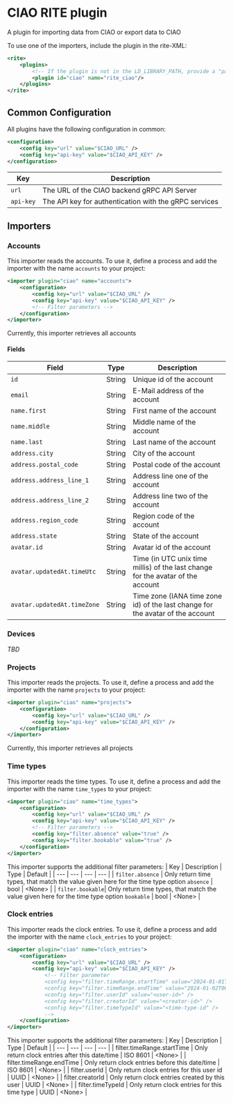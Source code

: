 # CIAO RITE plugin
A plugin for importing data from CIAO or export data to CIAO 

To use one of the importers, include the plugin in the rite-XML:
```xml
<rite>
    <plugins>
        <!-- If the plugin is not in the LD_LIBRARY_PATH, provide a "path" attribute -->
        <plugin id="ciao" name="rite_ciao"/>
    </plugins>
</rite>
```
## Common Configuration
All plugins have the following configuration in common:
```xml
<configuration>
    <config key="url" value="$CIAO_URL" />
    <config key="api-key" value="$CIAO_API_KEY" />
</configuration>
```
| Key | Description |
| --- | --- |
| `url` | The URL of the CIAO backend gRPC API Server |
| `api-key`| The API key for authentication with the gRPC services |


## Importers
### Accounts
This importer reads the accounts. 
To use it, define a process and add the importer with the name `accounts` to your project:
```xml
<importer plugin="ciao" name="accounts">
    <configuration>
        <config key="url" value="$CIAO_URL" />
        <config key="api-key" value="$CIAO_API_KEY" />
        <!-- Filter parameters -->
    </configuration>
</importer>
```
Currently, this importer retrieves all accounts
#### Fields
| Field | Type | Description |
| --- | --- | --- |
| `id` | String | Unique id of the account |
| `email` | String | E-Mail address of the account |
| `name.first` | String | First name of the account |
| `name.middle` | String | Middle name  of the account |
| `name.last` | String | Last name of the account |
| `address.city` | String | City of the account |
| `address.postal_code` | String | Postal code of the account |
| `address.address_line_1` | String | Address line one of the account |
| `address.address_line_2` | String | Address line two of the account |
| `address.region_code` | String | Region code of the account |
| `address.state` | String | State of the account |
| `avatar.id` | String | Avatar id of the account |
| `avatar.updatedAt.timeUtc` | String | Time (in UTC unix time millis) of the last change for the avatar of the account |
| `avatar.updatedAt.timeZone` | String | Time zone (IANA time zone id) of the last change for the avatar of the account |



### Devices
*TBD*

### Projects
This importer reads the projects. 
To use it, define a process and add the importer with the name `projects` to your project:
```xml
<importer plugin="ciao" name="projects">
    <configuration>
        <config key="url" value="$CIAO_URL" />
        <config key="api-key" value="$CIAO_API_KEY" />
    </configuration>
</importer>
```

Currently, this importer retrieves all projects

### Time types
This importer reads the time types. 
To use it, define a process and add the importer with the name `time_types` to your project:
```xml
<importer plugin="ciao" name="time_types">
    <configuration>
        <config key="url" value="$CIAO_URL" />
        <config key="api-key" value="$CIAO_API_KEY" />
        <!-- Filter parameters -->
        <config key="filter.absence" value="true" />
        <config key="filter.bookable" value="true" />
    </configuration>
</importer>
```
This importer supports the additional filter parameters:
| Key | Description | Type | Default |
| --- | --- | --- | --- |
| `filter.absence` | Only return time types, that match the value given here for the time type option `absence` | bool | \<None> |
| `filter.bookable`| Only return time types, that match the value given here for the time type option `bookable` | bool | \<None> |

### Clock entries
This importer reads the clock entries.
To use it, define a process and add the importer with the name `clock_entries` to your project:
```xml
<importer plugin="ciao" name="clock_entries">
    <configuration>
        <config key="url" value="$CIAO_URL" />
        <config key="api-key" value="$CIAO_API_KEY" />
            <!-- Filter parameter 
            <config key="filter.timeRange.startTime" value="2024-01-01T00:00:00Z" />
            <config key="filter.timeRange.endTime" value="2024-01-02T00:00:00Z" />
            <config key="filter.userId" value="<user-id>" />
            <config key="filter.creatorId" value="<creator-id>" />
            <config key="filter.timeTypeId" value="<time-type-id" />
            -->
    </configuration>
</importer>
```
This importer supports the additional filter parameters:
| Key | Description | Type | Default |
| --- | --- | --- | --- |
| filter.timeRange.startTime | Only return clock entries after this date/time | ISO 8601 | \<None> |
| filter.timeRange.endTime | Only return clock entries before this date/time | ISO 8601 | \<None> |
| filter.userId | Only return clock entries for this user id | UUID | \<None> |
| filter.creatorId | Only return clock entries created by this user | UUID | \<None> |
| filter.timeTypeId | Only return clock entries for this time type | UUID | \<None> |


